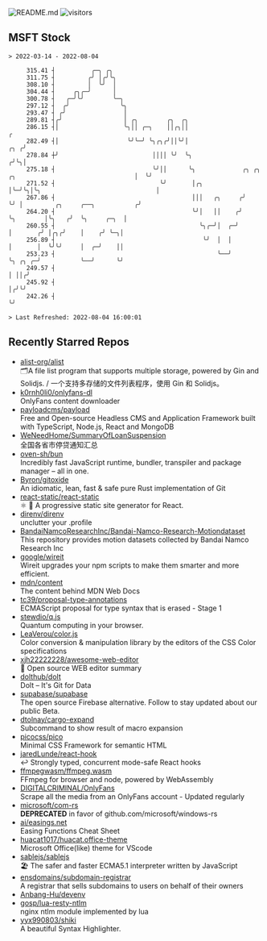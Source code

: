 ![README.md](https://github.com/Gerhut/Gerhut/workflows/README.md/badge.svg)
![visitors](https://visitors.vercel.app/Gerhut/Gerhut?token=8cf69d1f6813d272ef062726b6070c9be4ff72038cfe5a7ded7384a8da65d866)

## MSFT Stock

```
> 2022-03-14 - 2022-08-04

     315.41 ┤          ╭─╮ ╭╮                                                                                    
     311.75 ┤         ╭╯ │╭╯╰╮                                                                                   
     308.10 ┤         │  ╰╯  │                                                                                   
     304.44 ┤     ╭╮╭─╯      │                                                                                   
     300.78 ┤   ╭─╯╰╯        ╰─╮                                                                                 
     297.12 ┤  ╭╯              ╰╮                                                                                
     293.47 ┤ ╭╯                │                                                                                
     289.81 ┤╭╯                 │ ╭╮        ╭╮  ╭╮                                                               
     286.15 ┤│                  ╰╮││ ╭─╮    ││╭╮││                                                             ╭ 
     282.49 ┤│                   ╰╯╰─╯ ╰╮╭╮╭╯││╰╯│                                                         ╭╮ ╭╯ 
     278.84 ┼╯                          ││││ ╰╯  ╰╮                                                       ╭╯╰╮│  
     275.18 ┤                           ╰╯││      ╰╮             ╭╮ ╭╮ ╭╮                                 │  ╰╯  
     271.52 ┤                             ╰╯       │╭╮           │╰─╯╰╮│╰╮                                │      
     267.86 ┤                                      │││   ╭╮     ╭╯    ╰╯ │         ╭╮     ╭──╮           ╭╯      
     264.20 ┤                                      ╰╯│   ││    ╭╯        ╰╮        │╰╮   ╭╯  ╰╮     ╭─╮  │       
     260.55 ┤                                        ╰╮╭─╯│  ╭─╯          │       ╭╯ │╭╮╭╯    │    ╭╯ ╰─╮│       
     256.89 ┤                                         ╰╯  │  │            │       │  ╰╯╰╯     │  ╭─╯    ││       
     253.23 ┤                                             ╰──╯            ╰╮ ╭╮ ╭─╯           ╰──╯      ╰╯       
     249.57 ┤                                                              │ ││╭╯                                
     245.92 ┤                                                              │╭╯╰╯                                 
     242.26 ┤                                                              ╰╯                                    

> Last Refreshed: 2022-08-04 16:00:01
```

## Recently Starred Repos

- [alist-org/alist](https://github.com/alist-org/alist)  
  🗂️A file list program that supports multiple storage, powered by Gin and Solidjs. / 一个支持多存储的文件列表程序，使用 Gin 和 Solidjs。
- [k0rnh0li0/onlyfans-dl](https://github.com/k0rnh0li0/onlyfans-dl)  
  OnlyFans content downloader
- [payloadcms/payload](https://github.com/payloadcms/payload)  
  Free and Open-source Headless CMS and Application Framework built with TypeScript, Node.js, React and MongoDB
- [WeNeedHome/SummaryOfLoanSuspension](https://github.com/WeNeedHome/SummaryOfLoanSuspension)  
  全国各省市停贷通知汇总
- [oven-sh/bun](https://github.com/oven-sh/bun)  
  Incredibly fast JavaScript runtime, bundler, transpiler and package manager – all in one.
- [Byron/gitoxide](https://github.com/Byron/gitoxide)  
  An idiomatic, lean, fast & safe pure Rust implementation of Git
- [react-static/react-static](https://github.com/react-static/react-static)  
  ⚛️ 🚀 A progressive static site generator for React.
- [direnv/direnv](https://github.com/direnv/direnv)  
  unclutter your .profile
- [BandaiNamcoResearchInc/Bandai-Namco-Research-Motiondataset](https://github.com/BandaiNamcoResearchInc/Bandai-Namco-Research-Motiondataset)  
  This repository provides motion datasets collected by Bandai Namco Research Inc
- [google/wireit](https://github.com/google/wireit)  
  Wireit upgrades your npm scripts to make them smarter and more efficient.
- [mdn/content](https://github.com/mdn/content)  
  The content behind MDN Web Docs
- [tc39/proposal-type-annotations](https://github.com/tc39/proposal-type-annotations)  
  ECMAScript proposal for type syntax that is erased - Stage 1
- [stewdio/q.js](https://github.com/stewdio/q.js)  
  Quantum computing in your browser.
- [LeaVerou/color.js](https://github.com/LeaVerou/color.js)  
  Color conversion & manipulation library by the editors of the CSS Color specifications
- [xjh22222228/awesome-web-editor](https://github.com/xjh22222228/awesome-web-editor)  
  🔨  Open source WEB editor summary
- [dolthub/dolt](https://github.com/dolthub/dolt)  
  Dolt – It's Git for Data
- [supabase/supabase](https://github.com/supabase/supabase)  
  The open source Firebase alternative. Follow to stay updated about our public Beta.
- [dtolnay/cargo-expand](https://github.com/dtolnay/cargo-expand)  
  Subcommand to show result of macro expansion
- [picocss/pico](https://github.com/picocss/pico)  
  Minimal CSS Framework for semantic HTML
- [jaredLunde/react-hook](https://github.com/jaredLunde/react-hook)  
  ↩ Strongly typed, concurrent mode-safe React hooks
- [ffmpegwasm/ffmpeg.wasm](https://github.com/ffmpegwasm/ffmpeg.wasm)  
  FFmpeg for browser and node, powered by WebAssembly
- [DIGITALCRIMINAL/OnlyFans](https://github.com/DIGITALCRIMINAL/OnlyFans)  
  Scrape all the media from an OnlyFans account - Updated regularly
- [microsoft/com-rs](https://github.com/microsoft/com-rs)  
  **DEPRECATED** in favor of github.com/microsoft/windows-rs
- [ai/easings.net](https://github.com/ai/easings.net)  
  Easing Functions Cheat Sheet
- [huacat1017/huacat.office-theme](https://github.com/huacat1017/huacat.office-theme)  
  Microsoft Office(like) theme for VScode
- [sablejs/sablejs](https://github.com/sablejs/sablejs)  
  🏖️ The safer and faster ECMA5.1 interpreter written by JavaScript
- [ensdomains/subdomain-registrar](https://github.com/ensdomains/subdomain-registrar)  
  A registrar that sells subdomains to users on behalf of their owners
- [Anbang-Hu/devenv](https://github.com/Anbang-Hu/devenv)  
- [gosp/lua-resty-ntlm](https://github.com/gosp/lua-resty-ntlm)  
  nginx ntlm module implemented by lua
- [yyx990803/shiki](https://github.com/yyx990803/shiki)  
  A beautiful Syntax Highlighter.
